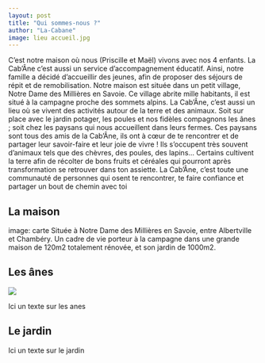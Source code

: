 ```yaml
---
layout: post
title: "Qui sommes-nous ?"
author: "La-Cabane"
image: lieu accueil.jpg
---
```







C’est notre maison où nous (Priscille et Maël) vivons avec nos 4 enfants. La Cab’Âne c’est aussi un service d’accompagnement éducatif.
Ainsi, notre famille a décidé d’accueillir des jeunes, afin de proposer des séjours de répit et de remobilisation.
Notre maison est située dans un petit village, Notre Dame des Millières en Savoie. Ce village abrite mille habitants, il est situé à la campagne proche des sommets alpins.
La Cab’Âne, c’est aussi un lieu où se vivent des activités autour de la terre et des animaux. Soit sur place avec le jardin potager, les poules et nos fidèles compagnons les ânes ; soit chez les paysans qui nous accueillent dans leurs fermes.
Ces paysans sont tous des amis de la Cab’Âne, ils ont à cœur de te rencontrer et de partager leur savoir-faire et leur joie de vivre ! Ils s’occupent très souvent d’animaux tels que des chèvres, des poules, des lapins... Certains cultivent la terre afin de récolter de bons fruits et céréales qui pourront après transformation se retrouver dans ton assiette.
La Cab’Âne, c’est toute une communauté de personnes qui osent te rencontrer, te faire confiance et partager un bout de chemin avec toi

## La maison
image: carte
Située à Notre Dame des Millières en Savoie, entre Albertville et Chambéry.
Un cadre de vie porteur à la campagne dans une grande maison de 120m2 totalement rénovée, et son jardin de 1000m2.

## Les ânes

<img src="{{ site.github.url }}/assets/img/arctic-1.jpg">

Ici un texte sur les anes

## Le jardin

Ici un texte sur le jardin

